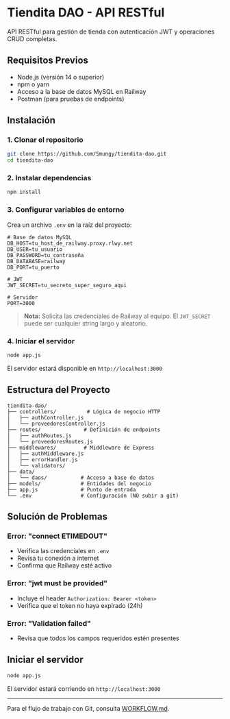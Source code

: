 # Tiendita DAO - API RESTful

API RESTful para gestión de tienda con autenticación JWT y operaciones CRUD completas.

## Requisitos Previos

- Node.js (versión 14 o superior)
- npm o yarn
- Acceso a la base de datos MySQL en Railway
- Postman (para pruebas de endpoints)

## Instalación

### 1. Clonar el repositorio

```bash
git clone https://github.com/Smungy/tiendita-dao.git
cd tiendita-dao
```

### 2. Instalar dependencias

```bash
npm install
```

### 3. Configurar variables de entorno

Crea un archivo `.env` en la raíz del proyecto:

```env
# Base de datos MySQL
DB_HOST=tu_host_de_railway.proxy.rlwy.net
DB_USER=tu_usuario
DB_PASSWORD=tu_contraseña
DB_DATABASE=railway
DB_PORT=tu_puerto

# JWT
JWT_SECRET=tu_secreto_super_seguro_aqui

# Servidor
PORT=3000
```

> **Nota:** Solicita las credenciales de Railway al equipo. El `JWT_SECRET` puede ser cualquier string largo y aleatorio.

### 4. Iniciar el servidor

```bash
node app.js
```

El servidor estará disponible en `http://localhost:3000`

## Estructura del Proyecto

```
tiendita-dao/
├── controllers/          # Lógica de negocio HTTP
│   ├── authController.js
│   └── proveedoresController.js
├── routes/              # Definición de endpoints
│   ├── authRoutes.js
│   └── proveedoresRoutes.js
├── middlewares/         # Middleware de Express
│   ├── authMiddleware.js
│   ├── errorHandler.js
│   └── validators/
├── data/
│   └── daos/           # Acceso a base de datos
├── models/             # Entidades del negocio
├── app.js              # Punto de entrada
└── .env                # Configuración (NO subir a git)
```

## Solución de Problemas

### Error: "connect ETIMEDOUT"

- Verifica las credenciales en `.env`
- Revisa tu conexión a internet
- Confirma que Railway esté activo

### Error: "jwt must be provided"

- Incluye el header `Authorization: Bearer <token>`
- Verifica que el token no haya expirado (24h)

### Error: "Validation failed"

- Revisa que todos los campos requeridos estén presentes

## Iniciar el servidor

```bash
node app.js
```

El servidor estará corriendo en `http://localhost:3000`

---

Para el flujo de trabajo con Git, consulta [WORKFLOW.md](./WORKFLOW.md).
